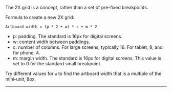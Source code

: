 
<!-- toc start --><!-- toc end -->

The 2X grid is a concept, rather than a set of pre-fixed breakpoints.

Formula to create a new 2X grid:

`Artboard width = (p * 2 + w) * c + m * 2`
- p: padding. The standard is 16px for digital screens.
- w: content width between paddings.
- c: number of columns. For large screens, typically 16. For tablet, 8, and for phone, 4.
- m: margin width. The standard is 16px for digital screens. This value is set to 0 for the standard small breakpoint.

Try different values for `w` to find the artboard width that is a multiple of the mini-unit, 8px.

---

<!-- backlinks start open="true" --><!-- backlinks end -->